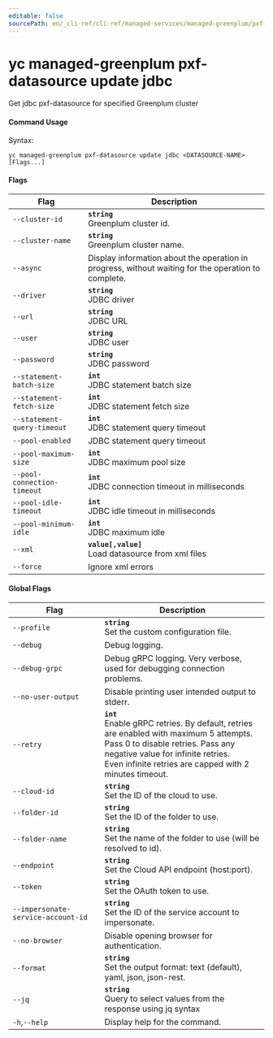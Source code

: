 ```yaml
---
editable: false
sourcePath: en/_cli-ref/cli-ref/managed-services/managed-greenplum/pxf-datasource/update/jdbc.md
---
```


# yc managed-greenplum pxf-datasource update jdbc

Get jdbc pxf-datasource for specified Greenplum cluster

#### Command Usage

Syntax: 

`yc managed-greenplum pxf-datasource update jdbc <DATASOURCE-NAME> [Flags...]`

#### Flags

| Flag | Description |
|----|----|
|`--cluster-id`|<b>`string`</b><br/>Greenplum cluster id.|
|`--cluster-name`|<b>`string`</b><br/>Greenplum cluster name.|
|`--async`|Display information about the operation in progress, without waiting for the operation to complete.|
|`--driver`|<b>`string`</b><br/>JDBC driver|
|`--url`|<b>`string`</b><br/>JDBC URL|
|`--user`|<b>`string`</b><br/>JDBC user|
|`--password`|<b>`string`</b><br/>JDBC password|
|`--statement-batch-size`|<b>`int`</b><br/>JDBC statement batch size|
|`--statement-fetch-size`|<b>`int`</b><br/>JDBC statement fetch size|
|`--statement-query-timeout`|<b>`int`</b><br/>JDBC statement query timeout|
|`--pool-enabled`|JDBC statement query timeout|
|`--pool-maximum-size`|<b>`int`</b><br/>JDBC maximum pool size|
|`--pool-connection-timeout`|<b>`int`</b><br/>JDBC connection timeout in milliseconds|
|`--pool-idle-timeout`|<b>`int`</b><br/>JDBC idle timeout in milliseconds|
|`--pool-minimum-idle`|<b>`int`</b><br/>JDBC maximum idle|
|`--xml`|<b>`value[,value]`</b><br/>Load datasource from xml files|
|`--force`|Ignore xml errors|

#### Global Flags

| Flag | Description |
|----|----|
|`--profile`|<b>`string`</b><br/>Set the custom configuration file.|
|`--debug`|Debug logging.|
|`--debug-grpc`|Debug gRPC logging. Very verbose, used for debugging connection problems.|
|`--no-user-output`|Disable printing user intended output to stderr.|
|`--retry`|<b>`int`</b><br/>Enable gRPC retries. By default, retries are enabled with maximum 5 attempts.<br/>Pass 0 to disable retries. Pass any negative value for infinite retries.<br/>Even infinite retries are capped with 2 minutes timeout.|
|`--cloud-id`|<b>`string`</b><br/>Set the ID of the cloud to use.|
|`--folder-id`|<b>`string`</b><br/>Set the ID of the folder to use.|
|`--folder-name`|<b>`string`</b><br/>Set the name of the folder to use (will be resolved to id).|
|`--endpoint`|<b>`string`</b><br/>Set the Cloud API endpoint (host:port).|
|`--token`|<b>`string`</b><br/>Set the OAuth token to use.|
|`--impersonate-service-account-id`|<b>`string`</b><br/>Set the ID of the service account to impersonate.|
|`--no-browser`|Disable opening browser for authentication.|
|`--format`|<b>`string`</b><br/>Set the output format: text (default), yaml, json, json-rest.|
|`--jq`|<b>`string`</b><br/>Query to select values from the response using jq syntax|
|`-h`,`--help`|Display help for the command.|

